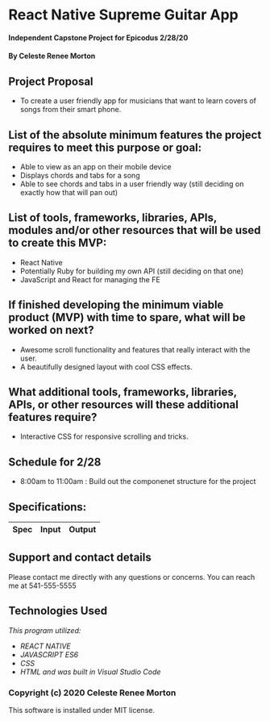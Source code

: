 # React Native Supreme Guitar App
#### Independent Capstone Project for Epicodus 2/28/20
#### By Celeste Renee Morton

## Project Proposal
* To create a user friendly app for musicians that want to learn covers of songs from their smart phone.

## List of the absolute minimum features the project requires to meet this purpose or goal:
* Able to view as an app on their mobile device
* Displays chords and tabs for a song
* Able to see chords and tabs in a user friendly way (still deciding on exactly how that will pan out)

## List of tools, frameworks, libraries, APIs, modules and/or other resources that will be used to create this MVP:
* React Native
* Potentially Ruby for building my own API (still deciding on that one)
* JavaScript and React for managing the FE

## If finished developing the minimum viable product (MVP) with time to spare, what will be worked on next?
* Awesome scroll functionality and features that really interact with the user.
* A beautifully designed layout with cool CSS effects.

## What additional tools, frameworks, libraries, APIs, or other resources will these additional features require?
* Interactive CSS for responsive scrolling and tricks.

## Schedule for 2/28

* 8:00am to 11:00am : Build out the componenet structure for the project

## Specifications:

|Spec|Input|Output|
|-|-|-|

## Support and contact details
Please contact me directly with any questions or concerns. You can reach me at 541-555-5555
## Technologies Used
_This program utilized:_
* _REACT NATIVE_
* _JAVASCRIPT ES6_
* _CSS_
* _HTML_
_and was built in Visual Studio Code_
### Copyright (c) 2020 Celeste Renee Morton
This software is installed under MIT license.